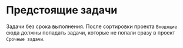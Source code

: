 # Предстоящие задачи

Задачи без срока выполнения. После сортировки проекта `Входящие` сюда должны попадать задачи, которые не попали сразу в проект `Срочные задачи`.
